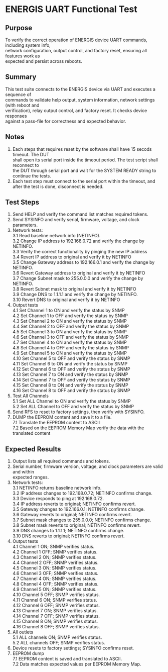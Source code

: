 # ENERGIS UART Functional Test 

## Purpose
To verify the correct operation of ENERGIS device UART commands, including system info,  
network configuration, output control, and factory reset, ensuring all features work as  
expected and persist across reboots.

## Summary
This test suite connects to the ENERGIS device via UART and executes a sequence of  
commands to validate help output, system information, network settings (with reboot and  
verification), relay output control, and factory reset. It checks device responses  
against a pass-file for correctness and expected behavior.

## Notes
1. Each steps that requires reset by the software shall have 15 secods timeout. The DUT  
   shall open its serial port inside the timeout period. The test script shall reconnect to  
   the DUT through serial port and wait for the SYSTEM READY string to continue the tests.  
2. Each test step must connect to the serial port within the timeout, and after the test is done, disconnect is needed.  

## Test Steps
1. Send HELP and verify the command list matches required tokens.  
2. Send SYSINFO and verify serial, firmware, voltage, and clock parameters.  
3. Network tests:  
   3.1 Read baseline network info (NETINFO).  
   3.2 Change IP address to 192.168.0.72  and verify the change by NETINFO.  
   3.3 Verify the correct functionality by pinging the new IP address  
   3.4 Revert IP address to original and verify it by NETINFO   
   3.5 Change Gateway address to 192.166.0.1 and verify the change by NETINFO.  
   3.6 Revert Gateway address to original and verify it by NETINFO   
   3.7 Change Subnet mask to 255.0.0.0 and verify the change by NETINFO.  
   3.8 Revert Subnet mask to original and verify it by NETINFO   
   3.9 Change DNS to 1.1.1.1 and verify the change by NETINFO.  
   3.10 Revert DNS to original and verify it by NETINFO   
4. Output tests  
   4.1 Set Channel 1 to ON and verify the status by SNMP  
   4.2 Set Channel 1 to OFF and verify the status by SNMP  
   4.3 Set Channel 2 to ON and verify the status by SNMP  
   4.4 Set Channel 2 to OFF and verify the status by SNMP  
   4.5 Set Channel 3 to ON and verify the status by SNMP  
   4.6 Set Channel 3 to OFF and verify the status by SNMP  
   4.7 Set Channel 4 to ON and verify the status by SNMP  
   4.8 Set Channel 4 to OFF and verify the status by SNMP  
   4.9 Set Channel 5 to ON and verify the status by SNMP  
   4.10 Set Channel 5 to OFF and verify the status by SNMP  
   4.11 Set Channel 6 to ON and verify the status by SNMP  
   4.12 Set Channel 6 to OFF and verify the status by SNMP  
   4.13 Set Channel 7 to ON and verify the status by SNMP  
   4.14 Set Channel 7 to OFF and verify the status by SNMP  
   4.15 Set Channel 8 to ON and verify the status by SNMP  
   4.16 Set Channel 8 to OFF and verify the status by SNMP  
5. Test All Channels  
   5.1 Set ALL Channel to ON and verify the status by SNMP  
   5.2 Set ALL Channel to OFF and verify the status by SNMP  
6. Send RFS to reset to factory settings, then verify with SYSINFO.  
7. DUMP the EEPROM content and save it to a file.  
   7.1 Translate the EEPROM content to ASCII  
   7.2 Based on the EEPROM Memory Map verify the data with the translated content  

## Expected Results
1. Output lists all required commands and tokens.  
2. Serial number, firmware version, voltage, and clock parameters are valid and within  
   expected ranges.  
3. Network tests:  
   3.1 NETINFO returns baseline network info.  
   3.2 IP address changes to 192.168.0.72; NETINFO confirms change.  
   3.3 Device responds to ping at 192.168.0.72.  
   3.4 IP address reverts to original; NETINFO confirms revert.  
   3.5 Gateway changes to 192.166.0.1; NETINFO confirms change.  
   3.6 Gateway reverts to original; NETINFO confirms revert.  
   3.7 Subnet mask changes to 255.0.0.0; NETINFO confirms change.  
   3.8 Subnet mask reverts to original; NETINFO confirms revert.  
   3.9 DNS changes to 1.1.1.1; NETINFO confirms change.  
   3.10 DNS reverts to original; NETINFO confirms revert.  
4. Output tests  
   4.1 Channel 1 ON; SNMP verifies status.  
   4.2 Channel 1 OFF; SNMP verifies status.  
   4.3 Channel 2 ON; SNMP verifies status.  
   4.4 Channel 2 OFF; SNMP verifies status.  
   4.5 Channel 3 ON; SNMP verifies status.  
   4.6 Channel 3 OFF; SNMP verifies status.  
   4.7 Channel 4 ON; SNMP verifies status.  
   4.8 Channel 4 OFF; SNMP verifies status.  
   4.9 Channel 5 ON; SNMP verifies status.  
   4.10 Channel 5 OFF; SNMP verifies status.  
   4.11 Channel 6 ON; SNMP verifies status.  
   4.12 Channel 6 OFF; SNMP verifies status.  
   4.13 Channel 7 ON; SNMP verifies status.  
   4.14 Channel 7 OFF; SNMP verifies status.  
   4.15 Channel 8 ON; SNMP verifies status.  
   4.16 Channel 8 OFF; SNMP verifies status.  
5. All outlets  
   5.1 ALL channels ON; SNMP verifies status.  
   5.2 ALL channels OFF; SNMP verifies status.  
6. Device resets to factory settings; SYSINFO confirms reset.  
7. EEPROM dump  
   7.1 EEPROM content is saved and translated to ASCII.  
   7.2 Data matches expected values per EEPROM Memory Map.  
